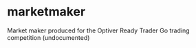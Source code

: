 # marketmaker
Market maker produced for the Optiver Ready Trader Go trading competition (undocumented)
